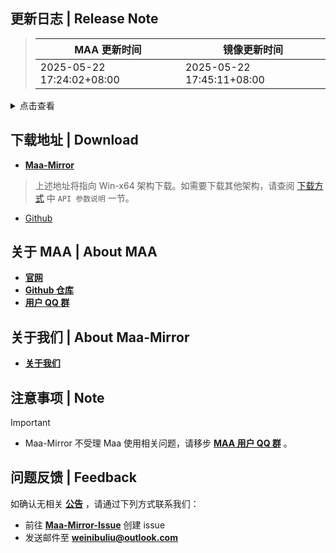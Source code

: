 ## 更新日志 | Release Note
> MAA 更新时间 | 镜像更新时间
> --- | ---
> 2025-05-22 17:24:02+08:00 | 2025-05-22 17:45:11+08:00

<details>

<summary>点击查看</summary>

### 新增 | New

* 为Copilot添加土司通知 (#12764) `@`Lemon-miaow

### 改进 | Improved

* 账号切换查找账号最大滑动次数增加到20 `@`status102

### 修复 | Fix

* 理智药使用计数超过实际用量 `@`status102

### 文档 | Docs

* 特征匹配detector遗漏 `@`status102

**Full Changelog**: [v5.16.8 -> v5.16.9](https://github.com/MaaAssistantArknights/MaaAssistantArknights/compare/v5.16.8...v5.16.9)

[已有 Mirror酱 CDK？前往 Mirror酱 高速下载](https://mirrorchyan.com/zh/projects?rid=MAA)


</details>

## 下载地址 | Download
- **[Maa-Mirror](https://maa.mmirror.top/arch=win-x64?ver=v5.16.9)**
> 上述地址将指向 Win-x64 架构下载。如需要下载其他架构，请查阅 [下载方式](https://mmirror.top/download.html) 中 `API 参数说明` 一节。
- [Github](https://github.com/MaaAssistantArknights/MaaAssistantArknights/releases/v5.16.9)

## 关于 MAA | About MAA
- **[官网](https://maa.plus)**
- **[Github 仓库](https://github.com/MaaAssistantArknights/MaaAssistantArknights)**
- **[用户 QQ 群](https://ota.maa.plus/MaaAssistantArknights/api/qqgroup)**

## 关于我们 | About Maa-Mirror
- **[关于我们](https://mmirror.top/about.html)**

## 注意事项 | Note
> [!IMPORTANT]
> - Maa-Mirror 不受理 Maa 使用相关问题，请移步 **[MAA 用户 QQ 群](https://ota.maa.plus/MaaAssistantArknights/api/qqgroup)** 。

## 问题反馈 | Feedback
如确认无相关 **[公告](https://mmirror.top/post/gong-gao.html)** ，请通过下列方式联系我们：
- 前往 **[Maa-Mirror-Issue](https://github.com/MaaMirror/Maa-Mirror-Issue/issues)** 创建 issue
- 发送邮件至 **<a href="mailto:weinibuliu@outlook.com">weinibuliu@outlook.com</a>**
